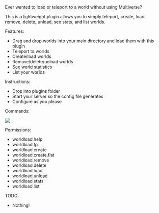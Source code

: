 Ever wanted to load or teleport to a world without using Multiverse?

This is a lightweight plugin allows you to simply teleport, create, load, remove, delete, unload, see stats, and list worlds.

Features:

* Drag and drop worlds into your main directory and load them with this plugin
* Teleport to worlds
* Create/load worlds
* Remove/delete/unload worlds
* See world statistics
* List your worlds

Instructions:

* Drop into plugins folder
* Start your server so the config file generates
* Configure as you please

Commands:

<img src="http://i.imgur.com/QRJR06H.png">


Permissions:

* worldload.help
* worldload.tp
* worldload.create
* worldload.create.flat
* worldload.remove
* worldload.delete
* worldload.load
* worldload.unload
* worldload.stats
* worldload.list

TODO:

* Nothing!
